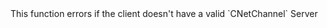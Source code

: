 <function name="GetTimeout" parent="CBaseClient" type="classfunc">
	<description>
		<note>
			This function errors if the client doesn't have a valid `CNetChannel`
		</note>
		<added version="0.7"></added>
	</description>
	<realm>Server</realm>
	<rets>
		<ret name="timeout" type="number"></ret>
	</rets>
</function>